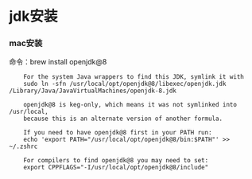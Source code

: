 # jdk安装

### mac安装

命令：brew install openjdk@8


        For the system Java wrappers to find this JDK, symlink it with
        sudo ln -sfn /usr/local/opt/openjdk@8/libexec/openjdk.jdk /Library/Java/JavaVirtualMachines/openjdk-8.jdk

        openjdk@8 is keg-only, which means it was not symlinked into /usr/local,
        because this is an alternate version of another formula.

        If you need to have openjdk@8 first in your PATH run:
        echo 'export PATH="/usr/local/opt/openjdk@8/bin:$PATH"' >> ~/.zshrc

        For compilers to find openjdk@8 you may need to set:
        export CPPFLAGS="-I/usr/local/opt/openjdk@8/include"

